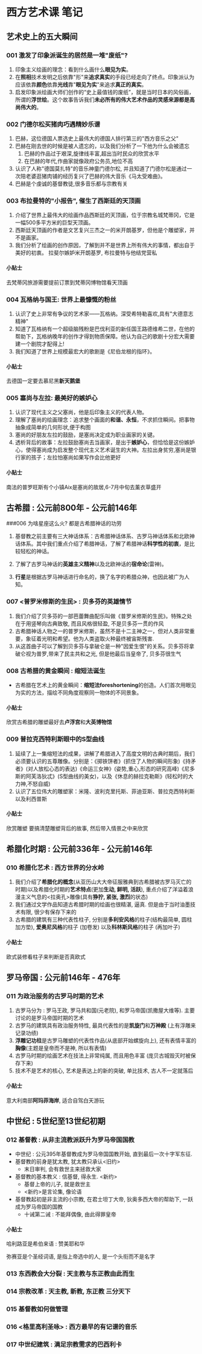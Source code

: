# 西方艺术课 笔记

## 艺术史上的五大瞬间

### 001 激发了印象派诞生的居然是一堆"废纸"?

1. 印象主义绘画的理念：看到什么画什么**眼见为实**。
2. 在**照相**技术发明之后依靠"形"来**追求真实**的手段已经走向了终点。印象派认为应该依靠**颜色**依靠**光线**靠"**眼见为实**"来追求**真正的真实**。
3. 启发印象派绘画大师们创作的“史上最值钱的废纸”，就是当时日本的风俗画，所谓的**浮世绘**。这个故事告诉我们**未必所有的伟大艺术作品的灵感来源都是高尚伟大的**。




### 002 门德尔松买猪肉巧遇精妙乐谱

1. 巴赫，这位德国人票选史上最伟大的德国人排行第三的"西方音乐之父"
2. 巴赫在刚去世的时候是被人遗忘的，以及我们分析了一下他为什么会被遗忘
   1. 巴赫的作品过于艰深,旋律线丰富,超出当时民众的欣赏水平
   2. 在巴赫的年代,作曲家就像政府公务员,地位不高
3. 认识了人称"德国莫扎特"的音乐神童门德尔松, 并且知道了门德尔松是通过一次陪老婆逛猪肉铺的经历复兴了巴赫的伟大音乐《马太受难曲》。
4. 巴赫是个虔诚的基督教徒,很多音乐都与宗教有关



### 003 布拉曼特的"小报告", 催生了西斯廷的天顶画 

1. 介绍了世界上最伟大的绘画作品西斯廷的天顶画，位于宗教名城梵蒂冈，它是一幅500多平方米的巨型天顶画。
2. 西斯廷天顶画的作者是文艺复兴三杰之一的米开朗基罗，但他是个雕塑家，并不是画家。
3. 我们分析了绘画的创作原因，了解到并不是世界上所有伟大的事情，都出自于美好的初衷。 拉斐尔嫉妒米开朗基罗, 布拉曼特与他结党营私

#### 小贴士

去梵蒂冈旅游需要提前订票到梵蒂冈博物馆看天顶画



### 004 瓦格纳与国王: 世界上最慷慨的粉丝

1. 认识了史上非常有争议的艺术家——瓦格纳。深受希特勒喜欢,具有"大德意志精神"
2. 知道了瓦格纳有一个超级脑残粉是巴伐利亚的新任国王路德维希二世，在他的帮助下，瓦格纳晚年的创作才得到物质保障。他认为自己的歌剧十分宏大需要建一个剧院才配得上!
3. 我们知道了世界上规模最宏大的歌剧是《尼伯龙根的指环》。

#### 小贴士

去德国一定要去慕尼黑**新天鹅堡**



### 005 塞尚与左拉: 最美好的嫉妒心

1. 认识了现代主义之父塞尚，他是后印象主义的代表人物。
2. 理解了塞尚的绘画理念：追求整个画面的**和谐、永恒**，不求抓住瞬间。把事物抽象成简单的几何形状,便于构图
3. 塞尚的好朋友左拉的鼓励，是塞尚决定成为职业画家的关键。
4. 透析背后的故事：左拉鼓励塞尚去当画家，是出于**嫉妒心**，但恰恰是这份嫉妒心，使得塞尚成为启发整个现代主义艺术诞生的大神。左拉出身贫穷,塞尚是银行家的孩子；左拉怕塞尚如果写作会比他更好

#### 小贴士

南法的普罗旺斯有个小镇Aix是塞尚的故居,6-7月中旬去薰衣草盛开





## 古希腊 : 公元前800年 - 公元前146年

###006 为啥星座这么火? 都是古希腊神话的功劳

1. 基督教之前主要有三大神话体系：古希腊神话体系、古罗马神话体系和北欧神话体系。其中我们重点介绍了希腊神话，了解了希腊神话**科学性的初衷**，是比较轻松的神话。


2. 了解了古罗马神话的**英雄主义精神**以及北欧神话的**宿命论**(雷神)。


3. **行星**是根据古罗马神话进行命名的，换了名字的希腊众神，也因此被广为人知。



### 007 <普罗米修斯的生民> : 贝多芬的英雄情节

1. 我们介绍了贝多芬的一部芭蕾舞曲配乐叫做《普罗米修斯的生民》。特殊之处在于用竖琴向古典致敬, 而且风格很轻盈, 不是贝多芬一贯的作风
2. 古希腊神话人物之一的普罗米修斯，虽然不是十二主神之一，但对人类非常重要，象征着光明和希望。他为人类盗取火种最终被宙斯残害.
3. 从这首曲子可以了解到贝多芬与拿破仑是一种"因爱生恨"的关系。贝多芬将拿破仑视为普罗,带来了民主共和之光, 但是他最后当皇帝了, 贝多芬很生气



### 008 古希腊的黄金瞬间 : 缩短法诞生

- 古希腊在艺术上的黄金瞬间：**缩短法foreshortening**的创造。人们首次用眼见为实的方法，描绘不同角度观察同一物体的不同景象。

#### 小贴士

欣赏古希腊的雕塑最好去**卢浮宫**和**大英博物馆**



### 009 普拉克西特利斯眼中的S型曲线

1. 延续了上一集缩短法的成果，讲解了希腊进入了高度文明的古典时期后，我们必须要认识的五尊雕像。分别是：《掷铁饼者》(抓住了人物的瞬间形象)《持矛者》(对人放松心态的表达)《命运三女神》(姿势,重心,形态的研究高峰)《尼多斯的阿芙洛狄忒》(S型曲线的美女)，以及《休息的赫拉克勒斯》(轻松时的大力神,不怒自威)
2. 认识了五位伟大的雕塑家：米隆、波利克里托斯、菲迪亚斯、普拉克西特利斯以及利西普斯

#### 小贴士

欣赏雕塑 要搞清楚雕塑背后的故事, 然后带入情景之中来欣赏



## 希腊化时期 : 公元前336年 - 公元前146年

### 010 希腊化艺术 : 西方世界的分水岭

1. 我们介绍了**希腊化的概念**(从亚历山大大帝征服雅典到古希腊被古罗马灭亡的时期)以及希腊化时期的**艺术特点**(更加**生动, 鲜明, 活跃**), 重点介绍了洋溢着浪漫主义气息的<拉奥孔>雕像(具有**狰狞, 紧张, 激烈**的状态)
2. 我们通过文学作品知道古希腊时期的绘画也很精湛, 逼真. 但是由于当时油墨技术有限, 很少有保存下来的
3. 古希腊的建筑有三种代表性柱子, 分别是**多利安风格**的柱子(结构最简单, 圆柱加方垫), **爱奥尼风格**的柱子 (加卷发) 以及**科林斯风格**的柱子 (再加叶子)

#### 小贴士

欧式装修看柱子来判断是否真欧式



## 罗马帝国 : 公元前146年 - 476年

### 011 为政治服务的古罗马时期的艺术

1. 古罗马分为 : 罗马王政, 罗马共和国(元老院), 和罗马帝国(凯撒屋大维等). 主要讨论的是罗马帝国时期的艺术
2. 古罗马的建筑具有政治服务特性, 最具代表性的是**凯旋门**和**万神殿** (上有浮雕来记录功绩)
3. **浮雕记功柱**是古罗马雕塑的代表性作品(从底部开始螺旋向上), 还有表情丰富的**胸像**(主题是皇帝而不是神, 所以有表情)
4. 古罗马时期的绘画艺术在技法上非常纯属, 而且用色丰富 (庞贝古城毁灭时被保存下来)
5. 技术不是艺术的核心, 艺术是表达上的新的突破, 单比技术, 古人不一定就落后

#### 小贴士

意大利南部**阿玛菲海岸**, 适合自驾白天游玩



## 中世纪 : 5世纪至13世纪初期

### 012 基督教 : 从非主流教派跃升为罗马帝国国教

- 中世纪 : 公元395年基督教成为罗马帝国国教开始, 直到最后一次十字军东征.
- 基督教的前身是犹太教, 犹太教只承认<旧约>
  - 末日审判, 会有救世主来拯救大家
- 基督教的基本教义 : 信基督, 得永生. <新约>
  - 基督上帝的儿子, 就是救世主
  - <新约>是言论集, 像论语
- 基督教起初是非主流的小宗教, 在君士坦丁大帝, 狄奥多西大帝的帮助下, 一跃成为罗马帝国的国教
  - 十诫第二诫 : 不能拜偶像, 由此得罪皇帝

#### 小贴士

哈利路亚是希伯来语 : 赞美耶和华

弥赛亚是个圣经词语, 是指上帝选中的人, 是一个头衔而不是名字



### 013 东西教会大分裂 : 天主教与东正教由此而生





### 014 宗教改革 : 天主教, 新教, 东正教 三分天下





### 015 基督教如何做管理





### 016 <格里高利圣咏> : 西方最早的有记谱的音乐





### 017 中世纪建筑 : 满足宗教需求的巴西利卡
